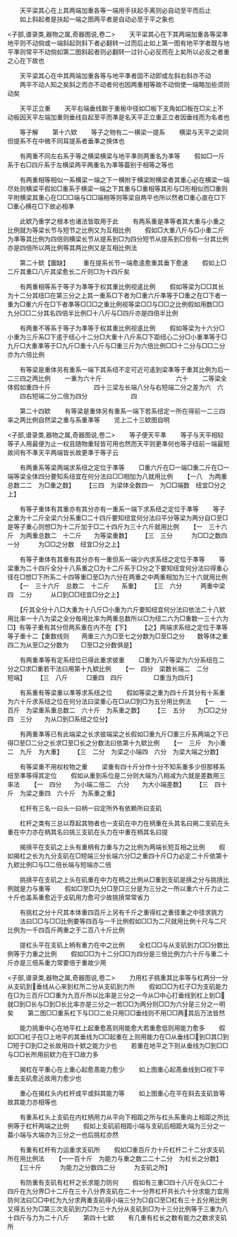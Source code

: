 <!-- { "loadSidebar": true } -->

　　天平梁其心在上其两端加重各等一端用手扶起手离则必自动至平而后止
　　如上斜起者是扶起一端之图两平者是自动必至于平之象也

<子部,谱录类,器物之属,奇器图说,卷二>
　　天平梁其心在下其两端加重各等梁凖地平则不动倘或一端斜起则斜下者必翻转一过而后止如上第一图有地平字者既与地平凖则常平不动倘如第二图斜起者则必翻转一过针心必反而在上矣所以必反之者重之心在下故也

　　天平梁其心在中其两端加重各等与地平凖者固不动即或左斜右斜亦不动
　　两平不动人知之矣斜之而亦不动者何也因两重相等故不动倘使一端略加些须则动矣

　　天平正立重
　　天平右端垂线聫于重板中径如□板下支角如□板在□尖上不动板因天平左端加重则垂线自起至平而凖是名天平正立重正立者因垂线而为名者也

　　等子解
　　第十六欵
　　等子之物有二一横梁一提系
　　横梁与天平之梁同但提系不在中微不同耳提系者垂凖之换体也

　　有两重不同左右系于等之横梁横梁与地平凖则两重名为凖等
　　假如□一斤系于右□四斤系于左横梁两平两重名为凖等葢别于相等之等也

　　有两重相等相似一系横梁一端之下一横附于横梁附横梁者其重心必在横梁一端尽处则横梁平假如□重系于横梁一端之下其重与□重相等其形与□形相似而□重则平附横梁其重心在□□□端与□□端相等则等梁自两平也所以然者□重心直在□下□重心横在□下故必相凖

　　此欵乃重学之根本也诸法皆取用于此
　　有两系重是凖等者其大重与小重之比例就为等梁长节与短节之比例又为互相比例
　　假如□大重八斤与□小重二斤为凖等其比例为四倍则横梁长节从提系到□为四分短节从提系到□但有一分其比例亦是四倍所以两比例等其两比例又是互相比例法

　　第二十欵【圗缺】
　　重在提系长节一端愈逺愈重其垂下愈速
　　假如上□二斤其重□八斤其梁愈长二斤则□为十四斤矣


　　有两重相等系于等子为凖等于权其重比例视逺比例
　　假如等梁为□□其长为十二分其纽□在第三分之上其一重系□下者为□重六斤凖等于□重之在□下者一重为□重六斤在□下者凖等□□□之重比例视等梁□□与□□之比例假如用数□□九分□□二分其名四倍半比例□十八斤与□四斤亦是四倍半比例

　　有两重不等系于等子为凖等于权其重比例视逺比例
　　假如等梁为十六分□小重为三斤系□下逺于纽心十二分□大重十八斤系□下距纽心二分□小重凖等于□九斤□大重凖等于□九斤□重十八斤与□重三斤为六倍比例□□十二分与□□二分亦为六倍比例

　　有等梁是重体另有重系一端下其系纽不定可近可逺到梁凖等于重其比例为后一二三四之两比例
　　一重为六十斤　　　　　　　　　　　　六十
　　二等梁全体假如重四十斤　　　　　　　四十三梁左长端八分与右短端二分之差为六　六
　　四右短端二分二倍为四分　　　　　　　四

　　第二十四欵
　　有等梁是重体另有重系一端下若系纽定一所在得前一二三四率之两比例自然梁之重与系重凖等
　　览上二十三欵图自明

<子部,谱录类,器物之属,奇器图说,卷二>
　　等子便天平凖
　　等子与天平相较等子人用最便为止一权且随物重轻皆可用也然而天平则更凖何也等子纽前一端最短故间有不凖天平两端皆长故更凖于等子云

　　有两重系等梁两端求系纽之定位于凖等
　　□重六斤在□一端□重二斤在□一端等梁全体四分要知系纽宜在何分法曰□□相加为八就用比例
　　【一八　为两重总数二二　为□重之数】
　　【三四　为梁体全数四一　为□□端数　纽宜□分之上】

　　有等子重体有其重亦有其分亦有一重系一端下求系纽之定位于凖等
　　等子之重为十二斤全梁六分系重□二十四斤要知纽宜何分法曰平分等梁为两分自□至□是等子重心则想□为十二斤加于□二十四斤为三十六斤就用比例
　　【一　三十六斤　为两重总数二　十二斤　　为等梁重数】
　　【三　三分　　　为□□之数四　一分　　　为□□之分数　纽宜□分之上】

　　有等子重体有其重有其分亦有一重但系一端少内求系纽之定位于凖等
　　等梁重为二十四斤全分十八系重之□为十二斤系于□分之下要知纽宜何分法曰得重心径在□想□下所系二十四等重□至□为六分在两重之中两重相加为三十六就用比例
　　【一　三十六斤　总数二　十二斤　　系重】
　　【三　六分　　　两重中梁四　二分　　　从□到□□纽宜□分之上】

　　【斤其全分十八□大重为十八斤□小重为六斤要知纽宜何分法曰依法二十八欵用比率一十八为梁之全分毎用比率为两重总数所以□为纽二六为□重数一三十六为□】有等子重有其分但两系重在内不在【下】
　　【之】两端求系纽之定位于凖等等子重十二【重数线则　　两重三六为□至七之分数为□至□之分　　数等体之重四二为从至□之分数为　　□至□之分数俱是】

　　有两重凖等有定系纽位已得此重求彼重
　　□重为八斤等梁为六分系纽在二分之□求□重若干法曰用第十九欵比例
　　【一　四分　梁数长端二　二分　　　短端】
　　【三　八斤　　　□重四　四斤　　　　　□重当为四斤】

　　有系重有等梁重以凖等求系纽之位
　　假如等梁之重为四十斤其分有十系重为六十斤求系纽之位在何分法曰梁重心在□从□到□为五分用比例法
　　【一　一百斤　为梁重系重总数二　六十斤　为系重之数】
　　【三　五分　　为□□之分四　三分　　为从□到□系纽之位分】

　　有两重凖等已有此端梁之长求彼端梁之长假如□重九斤□重三斤系两端之下已得□至□二分之长求□至□长之分数法曰依第十九欵比例
　　【一　三斤　为小重二　九斤　为大重】
　　【三　二分　为梁之小端四　六分　为梁大端之分数】

　　有等梁重不用权权物之重
　　梁重有四十斤分作十分不知系重多少但那移系纽至凖等得其定位
　　假如从重到系位是二分则大端为八相减为六就是差数用三率法
　　【一　四分　　为小端二倍二　六分　　为大小端差数】
　　【三　四十斤　为梁之重四　六十斤　为系重之重】

　　杠杆有三名一曰头一曰柄一曰定所外有依赖所曰支矶

　　杠杆之类有三总以荐起其物者也一支矶在中力在柄重在头其名曰掲二支矶在头重在中力亦在柄其名曰挑三支矶在头力在中重在柄其名曰提

　　揭摃平在支矶之上头有重柄有力重与力之比例为两端长短互相之比例
　　假如揭杠之长为九分支矶在□短端三分长端六分□之重四十斤□力必定二十斤依第十九欵比例□与□二倍长端与短端亦二倍

　　挑摃平在支矶之上头在矶重在中力在柄之比例从□重到支矶是摃之分与挑摃比例就是力与重等
　　假如□至□九分□至□三分是为三分之一所以重六十斤力止二十斤也盖系重愈近于攴矶用力愈可少故挑摃常常省力

　　有挑杠之分十尺其本体重四百斤上另有千斤之重得杠之重径重之中径求挑力
　　法曰□□与□□比例要等四百与一千比例假如□□为二尺就用比例十尺与二尺比例为一千四百斤两重之于二百八十斤比例

　　提杠头平在支矶上柄有重力在中之比例
　　全杠□□与从支矶到力□□分数比例等于力重之比例
　　假如□□为十二分□□为四分是三倍比例力六十斤与重二十斤亦是三倍系重力常要倍于重故少用

<子部,谱录类,器物之属,奇器图说,卷二>
　　力用杠子挑重其比率等与杠两分一分从支矶到垂线从心来到杠所二分从支矶到力所
　　假如□□为杠子□为支矶能力在□为三百斤□□重为九百斤所以比率是三分之一今从□中心打垂线到杠上到□就□到□长与□到□长比率亦是三分之一若□□为两分则□□为六分是三分之一明矣
　　第二图□□重系杠下与□□二处只用□□垂线则不用□□两其后万法皆然

　　能力挑重中心在地平杠上起重愈髙则用能愈大若重愈低则用能力愈多
　　假如□□杠子在□上地平的其垂线为□□起重在上则用能力在□从垂线□到□其□到□短于□到□之长故用四十欵之能力少也
　　若重在地平之下则从垂线为□到□□与□□长所用前欵力在于□故力多

　　揭杠在平重心在上重心起愈髙能力愈少
　　如上图重心起髙垂线到□视下平重去支矶愈近故用力愈少也

　　重心在揭杠头内杠杆或平或斜其能力等
　　如上图重心在平在斜去支矶皆等故其能力亦相等也

　　有重系杠头上支矶在内杠柄用力从平向下相距之所与杠头系重向上相距之所比例等于杠杆两端之比例
　　假如上支矶前相距小端与支矶后相距大端为三分之一葢小端与大端亦为三分之一也后挑杠亦然

　　有重有杠杆有力运重求支矶所
　　假如□重百斤力十斤杠杆二十二分求支矶所在用比例法
　　【一一百十斤　为能力与重之数二二十二分　为杠长之分数】
　　【三十斤　　　为能力之分数四二分　　　为支矶之所】

　　有防重有支矶有杠杆之长求能力防何
　　假如有三重□四十八斤在头□二十四斤在九分界□十二斤在三十八分界支矶在二十一分界杠杆共长六十分求能力宜用防何法曰□□中杠为九分求两重支矶得小端三分为□自□至□杠有三十五分用比例又得五分为□第三次支矶到力□为三十九分从支矶到□为十三分比例等于三重为八十四斤与力为二十八斤
　　第四十七欵
　　有几重有杠长之数有能力之数求支矶所
